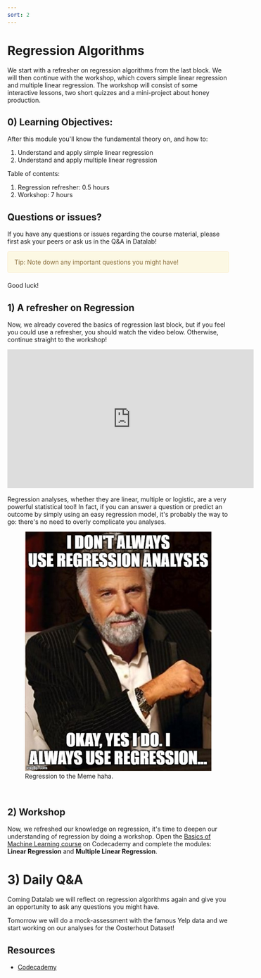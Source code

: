 ```yaml
---
sort: 2
---
```


# Regression Algorithms

We start with a refresher on regression algorithms from the last block. We will then continue with the workshop, which covers simple linear regression and multiple linear regression. The workshop will consist of some interactive lessons, two short quizzes and a mini-project about honey production.

## 0) Learning Objectives:
After this module you'll know the fundamental theory on, and how to:
1. Understand and apply simple linear regression
2. Understand and apply multiple linear regression

Table of contents:
1. Regression refresher: 0.5 hours
2. Workshop: 7 hours



## Questions or issues?
If you have any questions or issues regarding the course material, please first ask your peers or ask us in the Q&A in Datalab!

<div style="padding: 15px; border: 1px solid transparent; border-color: transparent; margin-bottom: 20px; border-radius: 4px; color: #8a6d3b;; background-color: #fcf8e3; border-color: #faebcc;">
Tip: Note down any important questions you might have!
 </div>
 
Good luck!



## 1) A refresher on Regression
Now, we already covered the basics of regression last block, but if you feel you could use a refresher, you should watch the video below. Otherwise, continue straight to the workshop!
<iframe width="560" height="315" src="https://www.youtube.com/embed/WWqE7YHR4Jc" title="YouTube video player" frameborder="0" allow="accelerometer; autoplay; clipboard-write; encrypted-media; gyroscope; picture-in-picture" allowfullscreen></iframe>

Regression analyses, whether they are linear, multiple or logistic, are a very powerful statistical tool! In fact, if you can answer a question or predict an outcome by simply using an easy regression model, it's probably the way to go: there's no need to overly complicate you analyses.

<figure>
    <img src=".\images\RegressionToTheMeme.jpg" />
    <figcaption>Regression to the Meme haha. </figcaption>
</figure>
<br>

## 2) Workshop
Now, we refreshed our knowledge on regression, it's time to deepen our understanding of regression by doing a workshop. Open the [Basics of Machine Learning course](https://www.codecademy.com/learn/machine-learning) on Codecademy and complete the modules: **Linear Regression** and **Multiple Linear Regression**.


# 3) Daily Q&A
Coming Datalab we will reflect on regression algorithms again and give you an opportunity to ask any questions you might have.

Tomorrow we will do a mock-assessment with the famous Yelp data and we start working on our analyses for the Oosterhout Dataset!


## Resources
- [Codecademy](https://www.codecademy.com/learn/machine-learning)
